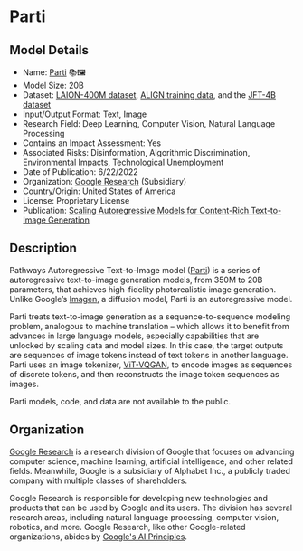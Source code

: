 # Parti

## Model Details

- Name: [Parti](https://github.com/google-research/parti) 📚🖼️
- Model Size: 20B
- Dataset: [LAION-400M dataset](https://huggingface.co/datasets/laion/laion400m), [ALIGN training data](https://arxiv.org/abs/2102.05918), and the [JFT-4B dataset](https://paperswithcode.com/paper/scaling-vision-transformers)
- Input/Output Format: Text, Image
- Research Field: Deep Learning, Computer Vision, Natural Language Processing
- Contains an Impact Assessment: Yes
- Associated Risks: Disinformation, Algorithmic Discrimination, Environmental Impacts, Technological Unemployment
- Date of Publication: 6/22/2022
- Organization: [Google Research](https://research.google/) (Subsidiary)
- Country/Origin: United States of America
- License: Proprietary License
- Publication: [Scaling Autoregressive Models for Content-Rich Text-to-Image Generation](https://arxiv.org/abs/2206.10789)

## Description

Pathways Autoregressive Text-to-Image model ([Parti](https://github.com/google-research/parti)) is a series of autoregressive text-to-image generation models, from 350M to 20B parameters,  that achieves high-fidelity photorealistic image generation. Unlike Google’s [Imagen](https://imagen.research.google/), a diffusion model, Parti is an autoregressive model.  
  
Parti treats text-to-image generation as a sequence-to-sequence modeling problem, analogous to machine translation – which allows it to benefit from advances in large language models, especially capabilities that are unlocked by scaling data and model sizes. In this case, the target outputs are sequences of image tokens instead of text tokens in another language. Parti uses an image tokenizer, [ViT-VQGAN](https://ai.googleblog.com/2022/05/vector-quantized-image-modeling-with.html), to encode images as sequences of discrete tokens, and then reconstructs the image token sequences as images.

Parti models, code, and data are not available to the public.

## Organization

[Google Research](https://research.google/) is a research division of Google that focuses on advancing computer science, machine learning, artificial intelligence, and other related fields. Meanwhile, Google is a subsidiary of Alphabet Inc., a publicly traded company with multiple classes of shareholders.  
  
Google Research is responsible for developing new technologies and products that can be used by Google and its users. The division has several research areas, including natural language processing, computer vision, robotics, and more. Google Research, like other Google-related organizations, abides by [Google's AI Principles](https://ai.google/responsibility/principles/).
